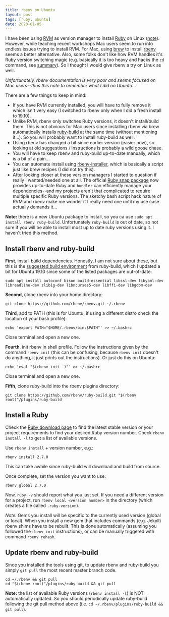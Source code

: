 ```yaml
---
title: rbenv on Ubuntu
layout: post
tags: [ruby, ubuntu]
date: 2020-01-05
---
```


I have been using [RVM](https://rvm.io/) as version manager to install [Ruby](https://www.ruby-lang.org/en/) on Linux ([note](https://evanwill.github.io/_drafts/notes/ruby-notes.html)). 
However, while teaching recent workshops Mac users seem to run into endless issues trying to install RVM. 
For Mac, using [brew](https://brew.sh/) to install [rbenv](https://github.com/rbenv/rbenv) seems a better alternative.
Also, some folks don't like how RVM handles it's Ruby version switching magic (e.g. basically it is too heavy and hacks the `cd` command, see [summary](https://dev.to/krtb/why-and-how-i-replaced-rvm-with-rbenv-23ad)).
So I thought I would give rbenv a try on Linux as well.

*Unfortunately, rbenv documentation is very poor and seems focused on Mac users--thus this note to remember what I did on Ubuntu...*

There are a few things to keep in mind:

- If you have RVM currently installed, you will have to fully remove it which isn't very easy (I switched to rbenv only when I did a fresh install to 19.10). 
- Unlike RVM, rbenv only switches Ruby versions, it doesn't install/build them. This is not obvious for Mac users since installing rbenv via brew automatically installs [ruby-build](https://github.com/rbenv/ruby-build) at the same time (without mentioning it...). So you will probably want to install ruby-build as well.
- Using rbenv has changed a bit since earlier version (easier now), so looking at old suggestions / instructions is probably a wild goose chase.
- You will have to keep rbenv and ruby-build up-to-date manually, which is a bit of a pain... 
- You can automate install using [rbenv-installer](https://github.com/rbenv/rbenv-installer), which is basically a script just like brew recipes (I did not try this).
- After looking closer at these version managers I started to question if really I wanted/needed one at all. The official [Ruby snap package](https://snapcraft.io/ruby) now provides up-to-date Ruby and `bundler` can efficiently manage your dependencies--and my projects aren't that complicated to require multiple specific Ruby versions. The sketchy bash script hack nature of RVM and rbenv make me wonder if I really need one until my use case actually demands it... 

**Note:** there is a new Ubuntu package to install, so you ca use `sudo apt install rbenv ruby-build`.
Unfortunately `ruby-build` is out of date, so not sure if you will be able to install most up to date ruby versions using it.
I haven't tried this method.

## Install rbenv and ruby-build

**First**, install build dependencies. 
Honestly, I am not sure about these, but this is the [suggested build environment](https://github.com/rbenv/ruby-build/wiki#suggested-build-environment) from ruby-build, which I updated a bit for Ubuntu 19.10 since some of the listed packages are out-of-date:

```
sudo apt install autoconf bison build-essential libssl-dev libyaml-dev libreadline-dev zlib1g-dev libncurses5-dev libffi-dev libgdbm-dev
```

**Second**, clone rbenv into your home directory:

`git clone https://github.com/rbenv/rbenv.git ~/.rbenv`

**Third**, add to PATH (this is for Ubuntu, if using a different distro check the location of your bash profile):

`echo 'export PATH="$HOME/.rbenv/bin:$PATH"' >> ~/.bashrc`

Close terminal and open a new one.

**Fourth**, init rbenv in shell profile. Follow the instructions given by the command `rbenv init` (this can be confusing, because `rbenv init` doesn't do anything, it just prints out the instructions). 
Or just do this on Ubuntu:

`echo 'eval "$(rbenv init -)"' >> ~/.bashrc`

Close terminal and open a new one.

**Fifth**, clone ruby-build into the rbenv plugins directory:

`git clone https://github.com/rbenv/ruby-build.git "$(rbenv root)"/plugins/ruby-build`

## Install a Ruby 

Check the [Ruby download page](https://www.ruby-lang.org/en/downloads/) to find the latest stable version or your project requirements to find your desired Ruby version number.
Check `rbenv install -l` to get a list of available versions.

Use `rbenv install` + version number, e.g.:

`rbenv install 2.7.0`

This can take awhile since ruby-build will download and build from source. 

Once complete, set the version you want to use:

`rbenv global 2.7.0`

Now, `ruby -v` should report what you just set.
If you need a different version for a project, run `rbenv local <version number>` in the directory (which creates a file called `.ruby-version`).

*Note:* Gems you install will be specific to the currently used version (global or local). When you install a new gem that includes commands (e.g. Jekyll) rbenv shims have to be rebuilt. 
This is done automatically (assuming you followed the `rbenv init` instructions), or can be manually triggered with command `rbenv rehash`. 

## Update rbenv and ruby-build

Since you installed the tools using git, to update rbenv and ruby-build you simply `git pull` the most recent master branch code.

```
cd ~/.rbenv && git pull
cd "$(rbenv root)"/plugins/ruby-build && git pull
```

**Note:** the list of available Ruby versions (`rbenv install -l`) is NOT automatically updated.
So you should periodically update ruby-build following the git pull method above (i.e. `cd ~/.rbenv/plugins/ruby-build && git pull`).
